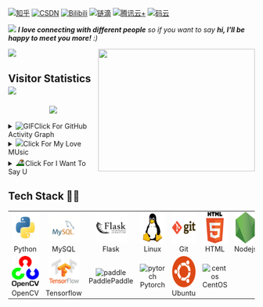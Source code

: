 [![知乎](https://img.shields.io/badge/知乎-查看-blue)](https://www.zhihu.com/people/wang-rong-sheng-74)
[![CSDN](https://img.shields.io/badge/CSDN-查看-red)](https://blog.csdn.net/u014297502?spm=1000.2115.3001.5113)
[![Bilibili](https://img.shields.io/badge/Bilibili-查看-pink)](https://space.bilibili.com/383478933)
[![链滴](https://img.shields.io/badge/链滴-查看-orange)](https://ld246.com/member/WangRongsheng)
[![腾讯云+](https://img.shields.io/badge/腾讯云%2B-查看-lightgrey)](https://cloud.tencent.com/developer/user/4161138)
[![码云](https://img.shields.io/badge/码云-查看-yellow)](https://gitee.com/niceWangRongsheng)

<img src="https://media.giphy.com/media/LnQjpWaON8nhr21vNW/giphy.gif" width="60"> <em><b>I love connecting with different people</b> so if you want to say <b>hi, I'll be happy to meet you more!</b> :)</em>


<img align='right' src="https://user-images.githubusercontent.com/507615/90595977-95e70e80-e220-11ea-864a-6a61adaff212.png" width="320" height="250">

<img align="" height="137px" src="https://github-readme-stats.vercel.app/api?username=wangrongsheng&hide_title=true&hide_border=true&show_icons=true&include_all_commits=true&line_height=21&bg_color=0,EC6C6C,FFD479,FFFC79,73FA79&theme=graywhite&locale=cn" />


## Visitor Statistics <img src="https://media.giphy.com/media/mGcNjsfWAjY5AEZNw6/giphy.gif" width="50">

<p align="center">
  <img src="https://profile-counter.glitch.me/WangRongsheng/count.svg" />
</p>

<details>
<summary><img alt="GIF" src="https://github.com/TheDudeThatCode/TheDudeThatCode/blob/master/Assets/Developer.gif" width="25" />Click For GitHub Activity Graph</summary>
<p align="center">
  <img alt = "GitHub Activity Graph" src="https://activity-graph.herokuapp.com/graph?username=wangrongsheng">
</p>
</details>

<details>
<summary><img src="https://github.com/SP-XD/SP-XD/blob/main/images/hyperkitty.gif?raw=true" width="20" />Click For My Love MUsic</summary>
<p align="center">
  <a href="https://music.163.com/#/user/home?id=1397224764"><img alt = "Music" src="https://spotify-readme.sp-xd.vercel.app/api/spotify"></a>
</p>
</details>

<details>
<summary><img src="https://raw.githubusercontent.com/ItsAnunesS/ItsAnunesS/master/src/img/parrots/flags/indiaparrot.gif" width="20" />Click For I Want To Say U</summary>
<p align="center">
  <img height="120" alt="Thanks for visiting me" width="100%" src="https://raw.githubusercontent.com/BrunnerLivio/brunnerlivio/master/images/marquee.svg" />
</p>
</details>

## Tech Stack 👨‍💻 
<table>
  <tr>
    <td align="center">
      <img alt="python" height=64px src="https://raw.githubusercontent.com/github/explore/80688e429a7d4ef2fca1e82350fe8e3517d3494d/topics/python/python.png">
    <br>Python
    </td>
    <td align="center">
      <img alt="mysql" height=64px src="https://raw.githubusercontent.com/github/explore/80688e429a7d4ef2fca1e82350fe8e3517d3494d/topics/mysql/mysql.png">
      <br>MySQL
    </td>
    <td align="center">
      <img alt="flask" height=64px src="https://raw.githubusercontent.com/github/explore/80688e429a7d4ef2fca1e82350fe8e3517d3494d/topics/flask/flask.png">
      <br>Flask
    </td>
    <td align="center">
      <img alt="linux" height=64px src="https://raw.githubusercontent.com/github/explore/80688e429a7d4ef2fca1e82350fe8e3517d3494d/topics/linux/linux.png">
      <br>Linux
    </td>
    <td align="center">
      <img alt="git" height=64px src="https://raw.githubusercontent.com/github/explore/80688e429a7d4ef2fca1e82350fe8e3517d3494d/topics/git/git.png">
      <br>Git
    </td>
    <td align="center">
      <img alt="html" height=64px src="https://raw.githubusercontent.com/github/explore/80688e429a7d4ef2fca1e82350fe8e3517d3494d/topics/html/html.png">
      <br>HTML
    </td>
    <td align="center">
      <img alt="nodejs" height=64px src="https://raw.githubusercontent.com/github/explore/80688e429a7d4ef2fca1e82350fe8e3517d3494d/topics/nodejs/nodejs.png">
      <br>Nodejs
    </td>
    <td align="center">
      <img alt="vim" height=64px src="https://raw.githubusercontent.com/github/explore/80688e429a7d4ef2fca1e82350fe8e3517d3494d/topics/vim/vim.png">
      <br>Vim
    </td>
    <td align="center">
      <img alt="docker" height=64px src="https://raw.githubusercontent.com/github/explore/80688e429a7d4ef2fca1e82350fe8e3517d3494d/topics/docker/docker.png">
      <br>Docker
    </td>
    <td align="center">
      <img alt="mysql" height=64px src="https://raw.githubusercontent.com/github/explore/80688e429a7d4ef2fca1e82350fe8e3517d3494d/topics/npm/npm.png">
      <br>npm
    </td>
    </tr>
  <tr>
    <td align="center">
      <img alt="opencv" height=64px src="https://raw.githubusercontent.com/github/explore/80688e429a7d4ef2fca1e82350fe8e3517d3494d/topics/opencv/opencv.png">
      <br>OpenCV
    </td>
    <td align="center">
      <img alt="tensorflow" height=64px src="https://raw.githubusercontent.com/github/explore/80688e429a7d4ef2fca1e82350fe8e3517d3494d/topics/tensorflow/tensorflow.png">
      <br>Tensorflow
    </td>
    <td align="center">
      <img alt="paddle" height=64px width=30px src="https://bkimg.cdn.bcebos.com/pic/f603918fa0ec08faa4c70b7b57ee3d6d54fbda23?x-bce-process=image/resize,m_lfit,w_268,limit_1/format,f_jpg">
      <br>PaddlePaddle
    </td>
    <td align="center">
      <img alt="pytorch" height=64px width=30px src="https://pytorch.apachecn.org/docs/img/logo.svg">
      <br>Pytorch
    </td>
    <td align="center">
      <img alt="ubuntu" height=64px src="https://raw.githubusercontent.com/github/explore/80688e429a7d4ef2fca1e82350fe8e3517d3494d/topics/ubuntu/ubuntu.png">
      <br>Ubuntu
    </td>
    <td align="center">
      <img alt="centos" height=64px src="https://cdn.worldvectorlogo.com/logos/centos-1.svg">
      <br>CentOS
    </td>
   </tr>
</table>




